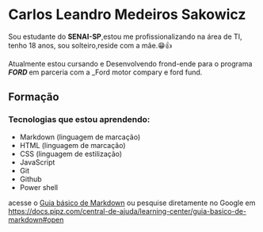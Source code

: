 # Carlos Leandro Medeiros Sakowicz

Sou estudante do **SENAI-SP**,estou me profissionalizando na área de TI, tenho 18 anos, sou solteiro,reside com a mãe.😁👍

Atualmente estou cursando e Desenvolvendo frond-ende para o programa **_FORD <ENTER>_** em parceria com a _Ford motor compary e ford fund.

## Formação

### Tecnologias que estou aprendendo:

* Markdown (linguagem de marcação)
* HTML (linguagem de marcação)
* CSS (linguagem de estilização)
* JavaScript
* Git
* Github
* Power shell

acesse o [Guia básico de Markdown](https://docs.pipz.com/central-de-ajuda/learning-center/guia-basico-de-markdown#open) ou pesquise  diretamente no Google em <https://docs.pipz.com/central-de-ajuda/learning-center/guia-basico-de-markdown#open>

<!-- Esse exemplo acima é o equivalente em HTML a:
  <a href="https://docs.pipz.com/central-de-ajuda/learning-center/guia-basico-de-markdown#open">Guia básica de Markdown</a>
-->

<!-- 
**Carlos-Leandro-medeiros/Carlos-Leandro-medeiros** is a ✨ _special_ ✨ repository because its `README.md` (this file) appears on your GitHub profile.

Here are some ideas to get you started:

- 🔭 I’m currently working on ...
- 🌱 I’m currently learning ...
- 👯 I’m looking to collaborate on ...
- 🤔 I’m looking for help with ...
- 💬 Ask me about ...
- 📫 How to reach me: ...
- 😄 Pronouns: ...
- ⚡ Fun fact: ...
-->
